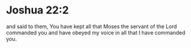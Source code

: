 # Joshua 22:2

and said to them, You have kept all that Moses the servant of the Lord commanded you and have obeyed my voice in all that I have commanded you.
